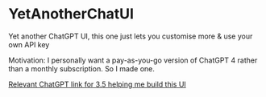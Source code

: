 # YetAnotherChatUI

Yet another ChatGPT UI, this one just lets you customise more & use your own API key

Motivation: I personally want a pay-as-you-go version of ChatGPT 4 rather than a monthly subscription. So I made one.

[Relevant ChatGPT link for 3.5 helping me build this UI](https://chat.openai.com/share/675a61f4-ae01-48fd-b6c8-be68b067cdbb)
